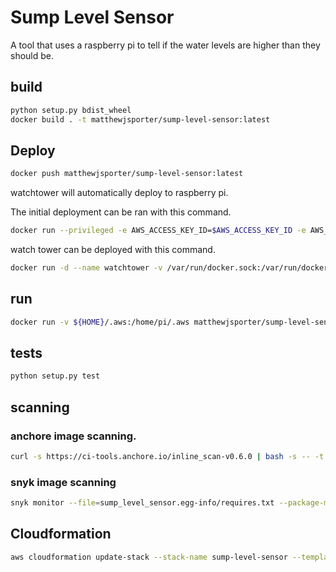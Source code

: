 # Sump Level Sensor
A tool that uses a raspberry pi to tell if the water levels are higher than they should be.

## build
```bash
python setup.py bdist_wheel
docker build . -t matthewjsporter/sump-level-sensor:latest
```

## Deploy
```bash
docker push matthewjsporter/sump-level-sensor:latest
```

watchtower will automatically deploy to raspberry pi.

The initial deployment can be ran with this command.

```bash
docker run --privileged -e AWS_ACCESS_KEY_ID=$AWS_ACCESS_KEY_ID -e AWS_SECRET_ACCESS_KEY=$AWS_SECRET_ACCESS_KEY -e AWS_DEFAULT_REGION=$AWS_DEFAULT_REGION --name sump --restart=always matthewjsporter/sump-level-sensor:latest
```

watch tower can be deployed with this command.

```bash
docker run -d --name watchtower -v /var/run/docker.sock:/var/run/docker.sock --restart=always v2tec/watchtower:armhf-latest -i 30
```


## run
```bash
docker run -v ${HOME}/.aws:/home/pi/.aws matthewjsporter/sump-level-sensor:latest
```

## tests
```bash
python setup.py test
```


## scanning

### anchore image scanning.
```bash
curl -s https://ci-tools.anchore.io/inline_scan-v0.6.0 | bash -s -- -t 1200 -f -d Dockerfile matthewjsporter/sump-level-sensor:latest

```

### snyk image scanning
```bash
snyk monitor --file=sump_level_sensor.egg-info/requires.txt --package-manager=pip
```


## Cloudformation
```bash
aws cloudformation update-stack --stack-name sump-level-sensor --template-body file://aws/cloudformation.yml --parameters  ParameterKey=EmailParameter,ParameterValue=<email> ParameterKey=SMSParameter,ParameterValue=<phone>
```